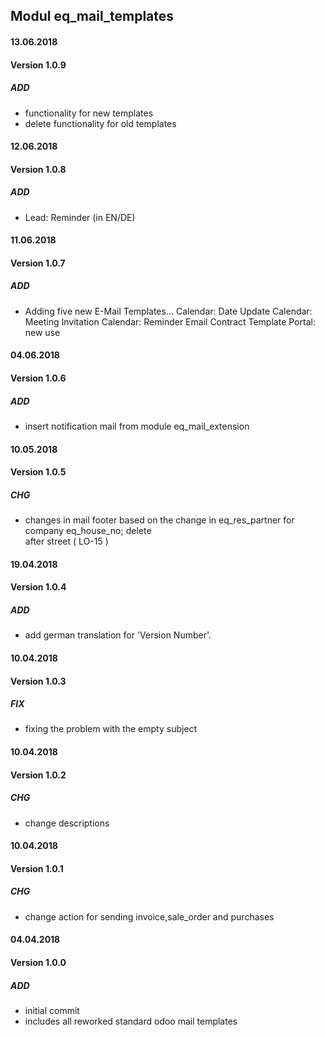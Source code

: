 ## Modul eq_mail_templates

#### 13.06.2018
#### Version 1.0.9
#####  ADD
- functionality for new templates
- delete functionality for old templates

#### 12.06.2018
#### Version 1.0.8
#####  ADD
- Lead: Reminder (in EN/DE)

#### 11.06.2018
#### Version 1.0.7
#####  ADD
- Adding five new E-Mail Templates...
Calendar: Date Update
Calendar: Meeting Invitation
Calendar: Reminder
Email Contract Template
Portal: new use

#### 04.06.2018
#### Version 1.0.6
#####  ADD
- insert notification mail from module eq_mail_extension

#### 10.05.2018
#### Version 1.0.5
#####  CHG
- changes in mail footer based on the change in eq_res_partner for company eq_house_no; delete <br> after street ( LO-15 )

#### 19.04.2018
#### Version 1.0.4
##### ADD
- add german translation for 'Version Number'.

#### 10.04.2018
#### Version 1.0.3
##### FIX
- fixing the problem with the empty subject

#### 10.04.2018
#### Version 1.0.2
##### CHG
- change descriptions

#### 10.04.2018
#### Version 1.0.1
##### CHG
- change action for sending invoice,sale_order and purchases

#### 04.04.2018
#### Version 1.0.0
##### ADD
- initial commit
- includes all reworked standard odoo mail templates
